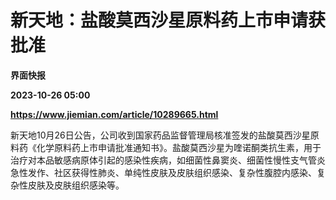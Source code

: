 # 新天地：盐酸莫西沙星原料药上市申请获批准
**界面快报**

**2023-10-26 05:00**

**https://www.jiemian.com/article/10289665.html**

新天地10月26日公告，公司收到国家药品监督管理局核准签发的盐酸莫西沙星原料药《化学原料药上市申请批准通知书》。盐酸莫西沙星为喹诺酮类抗生素，用于治疗对本品敏感病原体引起的感染性疾病，如细菌性鼻窦炎、细菌性慢性支气管炎急性发作、社区获得性肺炎、单纯性皮肤及皮肤组织感染、复杂性腹腔内感染、复杂性皮肤及皮肤组织感染等。